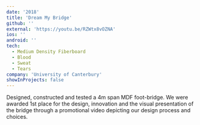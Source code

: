 ```yaml
---
date: '2018'
title: 'Dream My Bridge'
github: ''
external: 'https://youtu.be/RZWtx8vOZNA'
ios: ''
android: ''
tech:
  - Medium Density Fiberboard
  - Blood
  - Sweat
  - Tears
company: 'University of Canterbury'
showInProjects: false
---
```


Designed, constructed and tested a 4m span MDF foot-bridge. We were awarded 1st place for the design, innovation and the visual presentation of the bridge through a promotional video depicting our design process and choices.
